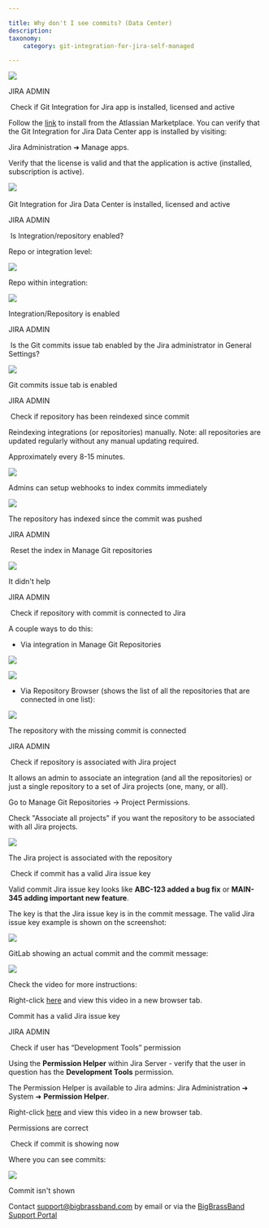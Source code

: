 ```yaml
---

title: Why don't I see commits? (Data Center)
description:
taxonomy:
    category: git-integration-for-jira-self-managed

---
```

![](https://bigbrassband.atlassian.net/wiki/download/attachments/2041937935/Asset%202@5x_1.png?version=1&modificationDate=1640251774847&cacheVersion=1&api=v2)



JIRA ADMIN

 Check if Git Integration for Jira app is installed, licensed and active

Follow the [link](https://marketplace.atlassian.com/apps/4984/git-integration-for-jira?hosting=server&tab=overview) to install from the Atlassian Marketplace. You can verify that the Git Integration for Jira Data Center app is installed by visiting:

Jira Administration ➜ Manage apps.

Verify that the license is valid and that the application is active (installed, subscription is active).   

![](https://bigbrassband.atlassian.net/wiki/download/thumbnails/2041937935/gitserver-jira-manage-apps-page.png?version=1&modificationDate=1640254878878&cacheVersion=1&api=v2&width=800&height=530) 

Git Integration for Jira Data Center is installed, licensed and active

JIRA ADMIN

 Is Integration/repository enabled?

Repo or integration level:

![](https://bigbrassband.atlassian.net/wiki/download/thumbnails/2041937935/is-repo-enabled-repo-level.png?version=1&modificationDate=1640251773616&cacheVersion=1&api=v2&width=800&height=388)

Repo within integration:    

![](https://bigbrassband.atlassian.net/wiki/download/thumbnails/2041937935/server-1.png?version=1&modificationDate=1640251777855&cacheVersion=1&api=v2&width=800&height=388)

Integration/Repository is enabled

JIRA ADMIN

 Is the Git commits issue tab enabled by the Jira administrator in General Settings?

![](https://bigbrassband.atlassian.net/wiki/download/thumbnails/2041937935/jira-server-dc-general-settings-whycommits(c).png?version=1&modificationDate=1640251773360&cacheVersion=1&api=v2&width=800&height=483)

Git commits issue tab is enabled

JIRA ADMIN

 Check if repository has been reindexed since commit

Reindexing integrations (or repositories) manually. Note: all repositories are updated regularly without any manual updating required.

Approximately every 8-15 minutes.

![](https://bigbrassband.atlassian.net/wiki/download/thumbnails/2041937935/reindex-manually.png?version=1&modificationDate=1640251775591&cacheVersion=1&api=v2&width=800&height=388)

Admins can setup webhooks to index commits immediately

![](https://bigbrassband.atlassian.net/wiki/download/thumbnails/2041937935/gitserver-webhooks-page-example.png?version=1&modificationDate=1640255569660&cacheVersion=1&api=v2&width=800&height=490)

The repository has indexed since the commit was pushed

JIRA ADMIN

 Reset the index in Manage Git repositories

![](https://bigbrassband.atlassian.net/wiki/download/thumbnails/2041937935/reset-index.png?version=1&modificationDate=1640251778112&cacheVersion=1&api=v2&width=800&height=388)

It didn't help

JIRA ADMIN

 Check if repository with commit is connected to Jira

A couple ways to do this:

*   Via integration in Manage Git Repositories

![](https://bigbrassband.atlassian.net/wiki/download/thumbnails/2041937935/via-repo-1.png?version=1&modificationDate=1640251777376&cacheVersion=1&api=v2&width=800&height=388)

![](https://bigbrassband.atlassian.net/wiki/download/thumbnails/2041937935/via-repo-2.png?version=1&modificationDate=1640251777622&cacheVersion=1&api=v2&width=800&height=388)

*   Via Repository Browser (shows the list of all the repositories that are connected in one list):

![](https://bigbrassband.atlassian.net/wiki/download/thumbnails/2041937935/reindex-since-commit.png?version=1&modificationDate=1640251777125&cacheVersion=1&api=v2&width=800&height=388)

The repository with the missing commit is connected

JIRA ADMIN

 Check if repository is associated with Jira project

It allows an admin to associate an integration (and all the repositories) or just a single repository to a set of Jira projects (one, many, or all).

Go to Manage Git Repositories → Project Permissions. 

Check "Associate all projects" if you want the repository to be associated with all Jira projects.

![](https://bigbrassband.atlassian.net/wiki/download/thumbnails/2041937935/associate-projects.png?version=1&modificationDate=1640251775353&cacheVersion=1&api=v2&width=800&height=388)

The Jira project is associated with the repository

 Check if commit has a valid Jira issue key

Valid commit Jira issue key looks like **ABC-123 added a bug fix** or **MAIN-345 adding important new feature**.

The key is that the Jira issue key is in the commit message. The valid Jira issue key example is shown on the screenshot:

![](https://bigbrassband.atlassian.net/wiki/download/thumbnails/2041937935/valid-key.png?version=1&modificationDate=1640251776341&cacheVersion=1&api=v2&width=800&height=388)

GitLab showing an actual commit and the commit message:

![](https://bigbrassband.atlassian.net/wiki/download/thumbnails/2041937935/gitlab.png?version=1&modificationDate=1640251778362&cacheVersion=1&api=v2&width=800&height=388)



Check the video for more instructions:



Right-click [here](https://bigbrassband.wistia.com/medias/7kj43knu4m) and view this video in a new browser tab.

Commit has a valid Jira issue key

JIRA ADMIN

 Check if user has “Development Tools” permission

Using the **Permission Helper** within Jira Server - verify that the user in question has the **Development Tools** permission.

The Permission Helper is available to Jira admins: Jira Administration ➜ System ➜ **Permission Helper**.





Right-click [here](https://bigbrassband.wistia.com/medias/ynjggc2wzg) and view this video in a new browser tab.

Permissions are correct

 Check if commit is showing now

Where you can see commits:

![](https://bigbrassband.atlassian.net/wiki/download/thumbnails/2041937935/new-jira.png?version=1&modificationDate=1640251776096&cacheVersion=1&api=v2&width=800&height=388)

Commit isn't shown

Contact [support@bigbrassband.com](mailto:support@bigbrassband.com) by email or via the [BigBrassBand Support Portal](https://bigbrassband.atlassian.net/servicedesk/customer/portals)